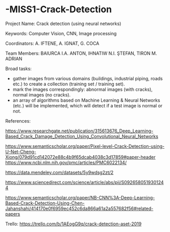 # -MISS1-Crack-Detection

Project Name: Crack detection (using neural networks)

Keywords: Computer Vision, CNN, Image processing

Coordinators: A. IFTENE, A. IGNAT, G. COCA

Team Members: BAIURCA I.A. ANTON, IHNATIW N.I. ŞTEFAN, TIRON M. ADRIAN

Broad tasks:

- gather images from various domains (buildings, industrial piping, roads etc.) to create a collection (training set / training set).
- mark the images correspondingly: abnormal images (with cracks), normal images (no cracks).
- an array of algorithms based on Machine Learning & Neural Networks (etc.) will be implemented, which will detect if a test image is normal or not.

References:

https://www.researchgate.net/publication/315613676_Deep_Learning-Based_Crack_Damage_Detection_Using_Convolutional_Neural_Networks

https://www.semanticscholar.org/paper/Pixel-level-Crack-Detection-using-U-Net-Cheng-Xiong/079d91cd142072e88c4b9f65dcab4038c3d17859#paper-header https://www.ncbi.nlm.nih.gov/pmc/articles/PMC6022134/

https://data.mendeley.com/datasets/5y9wdsg2zt/2

https://www.sciencedirect.com/science/article/abs/pii/S0926580519301244

https://www.semanticscholar.org/paper/NB-CNN%3A-Deep-Learning-Based-Crack-Detection-Using-Chen-Jahanshahi/414170e0f6959ec452c6da866a61a2a557682f56#related-papers

Trello: https://trello.com/b/1AEogG9q/crack-detection-aset-2019
